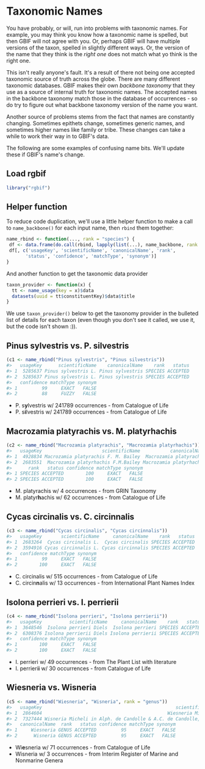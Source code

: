 <!--
%\VignetteEngine{knitr::knitr}
%\VignetteIndexEntry{Taxonomic Names}
%\VignetteEncoding{UTF-8}
-->



Taxonomic Names
===============

You have probably, or will, run into problems with taxonomic names. For example,
you may think you know how a taxonomic name is spelled, but then GBIF will not 
agree with you. Or, perhaps GBIF will have multiple versions of the taxon, 
spelled in slightly different ways. Or, the version of the name that they think
is the _right one_ does not match what yo think is the right one. 

This isn't really anyone's fault. It's a result of there not being one accepted 
taxonomic source of truth across the globe. There are many different taxonomic 
databases. GBIF makes their own _backbone taxonomy_ that they use as a source
of internal truth for taxonomic names. The accepted names in the backbone taxonomy 
match those in the database of occurrences - so do try to figure out what 
backbone taxonomy version of the name you want. 

Another source of problems stems from the fact that names are constantly changing. 
Sometimes epithets change, sometimes generic names, and sometimes higher names
like family or tribe. These changes can take a while to work their way in to 
GBIF's data.

The following are some examples of confusing name bits. We'll update these if
GBIF's name's change.

## Load rgbif


```r
library("rgbif")
```

## Helper function

To reduce code duplication, we'll use a little helper function to make a call
to `name_backbone()` for each input name, then `rbind` them together:


```r
name_rbind <- function(..., rank = "species") {
 df <- data.frame(do.call(rbind, lapply(list(...), name_backbone, rank = rank)))
 df[, c('usageKey', 'scientificName', 'canonicalName', 'rank', 
       'status', 'confidence', 'matchType', 'synonym')]
}
```

And another function to get the taxonomic data provider


```r
taxon_provider <- function(x) {
  tt <- name_usage(key = x)$data
  datasets(uuid = tt$constituentKey)$data$title
}
```

We use `taxon_provider()` below to get the taxonomy provider in the bulleted list of details
for each taxon (even though you don't see it called, we use it, but the code isn't shown :)).

## Pinus sylvestris vs. P. silvestris


```r
(c1 <- name_rbind("Pinus sylvestris", "Pinus silvestris"))
#>   usageKey      scientificName    canonicalName    rank   status
#> 1  5285637 Pinus sylvestris L. Pinus sylvestris SPECIES ACCEPTED
#> 2  5285637 Pinus sylvestris L. Pinus sylvestris SPECIES ACCEPTED
#>   confidence matchType synonym
#> 1         99     EXACT   FALSE
#> 2         88     FUZZY   FALSE
```

* P. s<b>y</b>lvestris w/ 241789 occurrences - from Catalogue of Life
* P. s<b>i</b>lvestris w/ 241789 occurrences - from Catalogue of Life

## Macrozamia platyrachis vs. M. platyrhachis


```r
(c2 <- name_rbind("Macrozamia platyrachis", "Macrozamia platyrhachis"))
#>   usageKey                      scientificName           canonicalName
#> 1  4928834 Macrozamia platyrachis F. M. Bailey  Macrozamia platyrachis
#> 2  2683551  Macrozamia platyrhachis F.M.Bailey Macrozamia platyrhachis
#>      rank   status confidence matchType synonym
#> 1 SPECIES ACCEPTED        100     EXACT   FALSE
#> 2 SPECIES ACCEPTED        100     EXACT   FALSE
```

* M. platyrachis w/ 4 occurrences - from GRIN Taxonomy
* M. platyr<b>h</b>achis w/ 62 occurrences - from Catalogue of Life

## Cycas circinalis vs. C. circinnalis


```r
(c3 <- name_rbind("Cycas circinalis", "Cycas circinnalis"))
#>   usageKey       scientificName     canonicalName    rank   status
#> 1  2683264  Cycas circinalis L.  Cycas circinalis SPECIES ACCEPTED
#> 2  3594916 Cycas circinnalis L. Cycas circinnalis SPECIES ACCEPTED
#>   confidence matchType synonym
#> 1         99     EXACT   FALSE
#> 2        100     EXACT   FALSE
```

* C. circinalis w/ 515 occurrences - from Catalogue of Life
* C. circin<b>n</b>alis w/ 13 occurrences - from International Plant Names Index

## Isolona perrieri vs. I. perrierii


```r
(c4 <- name_rbind("Isolona perrieri", "Isolona perrierii"))
#>   usageKey          scientificName     canonicalName    rank   status
#> 1  3648546  Isolona perrieri Diels  Isolona perrieri SPECIES ACCEPTED
#> 2  6308376 Isolona perrierii Diels Isolona perrierii SPECIES ACCEPTED
#>   confidence matchType synonym
#> 1        100     EXACT   FALSE
#> 2        100     EXACT   FALSE
```

* I. perrieri w/ 49 occurrences - from The Plant List with literature
* I. perrieri<b>i</b> w/ 30 occurrences - from Catalogue of Life

## Wiesneria vs. Wisneria


```r
(c5 <- name_rbind("Wiesneria", "Wisneria", rank = "genus"))
#>   usageKey                                                 scientificName
#> 1  2864604                                              Wiesneria Micheli
#> 2  7327444 Wisneria Micheli in Alph. de Candolle & A.C. de Candolle, 1881
#>   canonicalName  rank   status confidence matchType synonym
#> 1     Wiesneria GENUS ACCEPTED         95     EXACT   FALSE
#> 2      Wisneria GENUS ACCEPTED         95     EXACT   FALSE
```

* Wi<b>e</b>sneria w/ 71 occurrences - from Catalogue of Life
* Wisneria w/ 3 occurrences - from Interim Register of Marine and Nonmarine Genera
